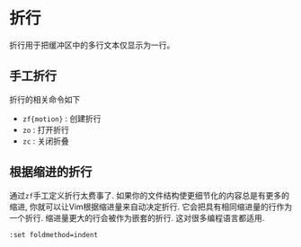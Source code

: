 折行
===============
折行用于把缓冲区中的多行文本仅显示为一行。

手工折行
----------------------
折行的相关命令如下
* `zf{motion}` : 创建折行
* `zo` : 打开折行
* `zc` : 关闭折叠

根据缩进的折行
-----------------------
通过`zf`手工定义折行太费事了. 如果你的文件结构使更细节化的内容总是有更多的缩进, 你就可以让Vim根据缩进量来自动决定折行. 
它会把具有相同缩进量的行作为一个折行. 缩进量更大的行会被作为嵌套的折行. 这对很多编程语言都适用.
```viml
:set foldmethod=indent
```
